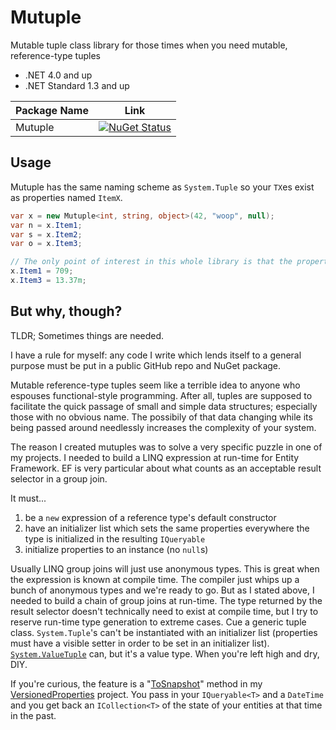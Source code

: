 # Mutuple
Mutable tuple class library for those times when you need mutable, reference-type tuples

- .NET 4.0 and up
- .NET Standard 1.3 and up

| Package Name | Link |
|--------------|------|
| Mutuple      | [![NuGet Status](http://img.shields.io/nuget/v/Mutuple.svg?style=flat)](https://www.nuget.org/packages/Mutuple/) |

## Usage

Mutuple has the same naming scheme as `System.Tuple` so your `TX`es exist as properties named `ItemX`.

```csharp
var x = new Mutuple<int, string, object>(42, "woop", null);
var n = x.Item1;
var s = x.Item2;
var o = x.Item3;

// The only point of interest in this whole library is that the properties are mutable 🤗
x.Item1 = 709;
x.Item3 = 13.37m;
```

## But why, though?

TLDR; Sometimes things are needed.

I have a rule for myself: any code I write which lends itself to a general purpose must be put in a public GitHub repo and NuGet package.

Mutable reference-type tuples seem like a terrible idea to anyone who espouses functional-style programming. After all, tuples are supposed to facilitate the quick passage of small and simple data structures; especially those with no obvious name. The possibily of that data changing while its being passed around needlessly increases the complexity of your system.

The reason I created mutuples was to solve a very specific puzzle in one of my projects. I needed to build a LINQ expression at run-time for Entity Framework. EF is very particular about what counts as an acceptable result selector in a group join.

It must...

1. be a `new` expression of a reference type's default constructor
2. have an initializer list which sets the same properties everywhere the type is initialized in the resulting `IQueryable`
3. initialize properties to an instance (no `null`s)

Usually LINQ group joins will just use anonymous types. This is great when the expression is known at compile time. The compiler just whips up a bunch of anonymous types and we're ready to go. But as I stated above, I needed to build a chain of group joins at run-time. The type returned by the result selector doesn't technically need to exist at compile time, but I try to reserve run-time type generation to extreme cases. Cue a generic tuple class. `System.Tuple`'s can't be instantiated with an initializer list (properties must have a visible setter in order to be set in an initializer list). [`System.ValueTuple`](https://github.com/dotnet/corefx/tree/master/src/System.ValueTuple) can, but it's a value type. When you're left high and dry, DIY.

If you're curious, the feature is a "[ToSnapshot](https://github.com/NickStrupat/EntityFramework.VersionedProperties/search?utf8=%E2%9C%93&q=ToSnapshots&type=Code)" method in my [VersionedProperties](https://github.com/NickStrupat/EntityFramework.VersionedProperties/) project. You pass in your `IQueryable<T>` and a `DateTime` and you get back an `ICollection<T>` of the state of your entities at that time in the past.
